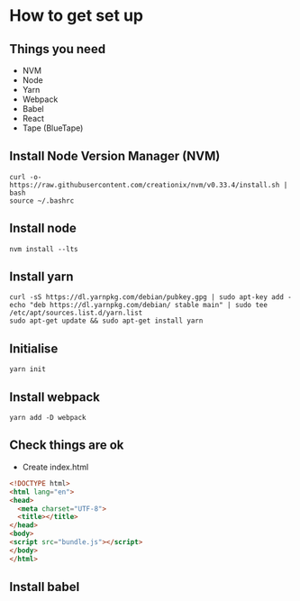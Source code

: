 # How to get set up

## Things you need

* NVM
* Node
* Yarn
* Webpack
* Babel
* React
* Tape (BlueTape)

## Install Node Version Manager (NVM)
```
curl -o- https://raw.githubusercontent.com/creationix/nvm/v0.33.4/install.sh | bash
source ~/.bashrc
```

## Install node
```
nvm install --lts
```

## Install yarn
```
curl -sS https://dl.yarnpkg.com/debian/pubkey.gpg | sudo apt-key add -
echo "deb https://dl.yarnpkg.com/debian/ stable main" | sudo tee /etc/apt/sources.list.d/yarn.list
sudo apt-get update && sudo apt-get install yarn
```

## Initialise
```
yarn init
```

## Install webpack
```
yarn add -D webpack
```

## Check things are ok
* Create index.html

```html
<!DOCTYPE html>
<html lang="en">
<head>
  <meta charset="UTF-8">
  <title></title>
</head>
<body>
<script src="bundle.js"></script>
</body>
</html>
```

## Install babel
